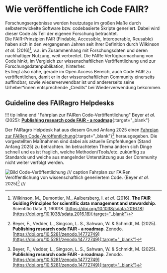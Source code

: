 # Wie veröffentliche ich Code FAIR?

Forschungsergebnisse werden heutzutage im großen Maße durch selbstentwickelte Software bzw. codebasierte Skripte generiert.
Dabei wird dieser Code als Teil der eigenen Forschung betrachtet.  
Die FAIR-Prinzipien FAIR (Findable, Accessible, Interoperable, Reusable) haben sich in den vergangenen Jahren seit ihrer Definition durch Wilkinson _et al._ (2016)[^1], v.a. im Zusammenhang mit Forschungsdaten und deren nachhaltiger Nutzung, weit verbreitet.
Die FAIRe Verfügbarmachung von Code hinkt, im Vergleich zur wissenschaftlichen Veröffentlichung und zur Forschungsdatenpublikation, hinterher.  
Es liegt also nahe, gerade im Open Access Bereich, auch Code FAIR zu veröffentlichen, damit er in der wissenschaftlichen Community einerseits auffindbar, sowie wiederverwendbar ist und andererseits seine Urheber*innen entsprechende „Credits“ bei Wiederverwendung bekommen.

[^1]: Wilkinson, M., Dumontier, M., Aalbersberg, I. _et al._ (2016). **The FAIR Guiding Principles for scientific data management and stewardship**. Scientific Data 3, 160018. [https://doi.org/10.1038/sdata.2016.18](https://doi.org/10.1038/sdata.2016.18){:target="_blank"}


## Guideline des FAIRagro Helpdesks

!!! tip inline end "Fahrplan zur FAIRen Code-Veröffentlichung"
	Beyer _et al._ (2025): [**Publishing research code FAIR - a roadmap**](https://doi.org/10.5281/zenodo.14772749){:target="_blank"}

Der FAIRagro Helpdesk hat aus diesem Grund Anfang 2025 einen [Fahrplan zur FAIRen Code-Veröffentlichung](https://doi.org/10.5281/zenodo.14772749){:target="_blank"}[^2] herausgegeben.
Die vorgestellten Maßnahmen sind dabei als aktuelle Empfehlungen (Stand Anfang 2025) zu betrachten.
Im betrachteten Thema ändern sich Dinge schnell und es ist fraglich, welche Methoden/Tools/etc. zukünftig zu Standards und welche aus mangelnder Unterstützung aus der Community nicht weiter verfolgt werden.


[^2]: Beyer, F., Vedder, L., Singson, L. S., Sahwan, W. & Schmidt, M. (2025). **Publishing research code FAIR - a roadmap**. Zenodo. [https://doi.org/10.5281/zenodo.14772749](https://doi.org/10.5281/zenodo.14772749){:target="_blank"}

![Bild Code-Veröffentlichung](../images/Image_Code_DE.png)
/// caption
Fahrplan zur FAIRen Veröffentlichung von wissenschaftlich generiertem Code. (Beyer _et al._ 2025)[^2]
///
